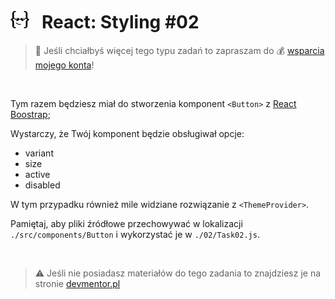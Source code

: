 # [![](../assets/img/logo-readme2.jpg)](https://devmentor.pl) &nbsp; React: Styling #02

> :loudspeaker: Jeśli chciałbyś więcej tego typu zadań to zapraszam do :moneybag: [wsparcia mojego konta](https://github.com/sponsors/devmentor-pl)!

&nbsp;

Tym razem będziesz miał do stworzenia komponent `<Button>` z [React Boostrap](https://react-bootstrap.github.io/components/buttons/);

Wystarczy, że Twój komponent będzie obsługiwał opcje:
* variant
* size
* active
* disabled

W tym przypadku również mile widziane rozwiązanie z `<ThemeProvider>`.

Pamiętaj, aby pliki źródłowe przechowywać w lokalizacji `./src/components/Button` i wykorzystać je w `./02/Task02.js`.

&nbsp;

> :warning: Jeśli nie posiadasz materiałów do tego zadania to znajdziesz je na stronie [devmentor.pl](https://devmentor.pl)